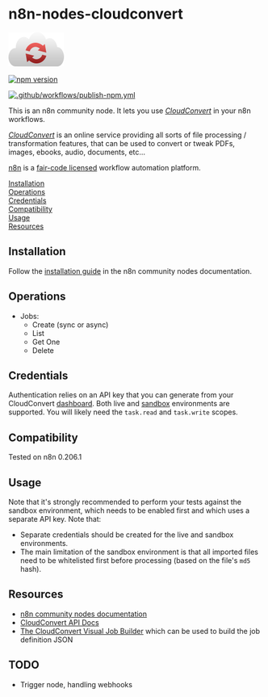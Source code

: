 # n8n-nodes-cloudconvert

![logo](./nodes/CloudConvert/cloudconvert-logo.png)

[![npm version](https://badge.fury.io/js/n8n-nodes-cloudconvert.svg)](https://badge.fury.io/js/n8n-nodes-cloudconvert)

[![.github/workflows/publish-npm.yml](https://github.com/Yann-J/n8n-nodes-cloudconvert/actions/workflows/publish-npm.yml/badge.svg)](https://github.com/Yann-J/n8n-nodes-cloudconvert/actions/workflows/publish-npm.yml)

This is an n8n community node. It lets you use [_CloudConvert_](https://cloudconvert.com) in your n8n workflows.

[_CloudConvert_](https://cloudconvert.com) is an online service providing all sorts of file processing / transformation features, that can be used to convert or tweak PDFs, images, ebooks, audio, documents, etc...

[n8n](https://n8n.io/) is a [fair-code licensed](https://docs.n8n.io/reference/license/) workflow automation platform.

[Installation](#installation)  
[Operations](#operations)  
[Credentials](#credentials)  <!-- delete if no auth needed -->  
[Compatibility](#compatibility)  
[Usage](#usage)  <!-- delete if not using this section -->  
[Resources](#resources)  

## Installation

Follow the [installation guide](https://docs.n8n.io/integrations/community-nodes/installation/) in the n8n community nodes documentation.

## Operations

- Jobs:
  - Create (sync or async)
  - List
  - Get One
  - Delete

## Credentials

Authentication relies on an API key that you can generate from your CloudConvert [dashboard](https://cloudconvert.com/dashboard). Both live and [sandbox](https://sandbox.cloudconvert.com) environments are supported. You will likely need the `task.read` and `task.write` scopes.

## Compatibility

Tested on n8n 0.206.1

## Usage

Note that it's strongly recommended to perform your tests against the sandbox environment, which needs to be enabled first and which uses a separate API key. Note that:

- Separate credentials should be created for the live and sandbox environments.
- The main limitation of the sandbox environment is that all imported files need to be whitelisted first before processing (based on the file's `md5` hash).

## Resources

- [n8n community nodes documentation](https://docs.n8n.io/integrations/community-nodes/)
- [CloudConvert API Docs](https://cloudconvert.com/api/v2)
- [The CloudConvert Visual Job Builder](https://cloudconvert.com/api/v2/jobs/builder#) which can be used to build the job definition JSON

## TODO

- Trigger node, handling webhooks
